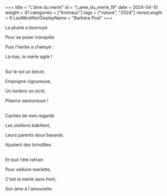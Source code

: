 +++
title = "L'âme du merle"
id = "l_ame_du_merle_19"
date = 2024-04-10
weight = 41
categories = ["Animaux"]
tags = ["nature", "2024"]
verseLength = 6
LastModifierDisplayName = "Barbara Post"
+++

La plume a tournoyé

Pour se poser tranquille

Puis l'herbe a chatoyé :

Là-bas, le merle agile !

 \
Sur le sol un bécot,

Empoigne vigoureuse,

Un lombric en écôt,

Pitance savoureuse !

 \
Cachés de mes regards

Les oisillons babillent,

Leurs parents doux bavards

Ajustent des brindilles.

 \
Et tout l'été refrain

Pour séduire merlette,

C'est le merle sans frein,

Son âme à l'amourette.
